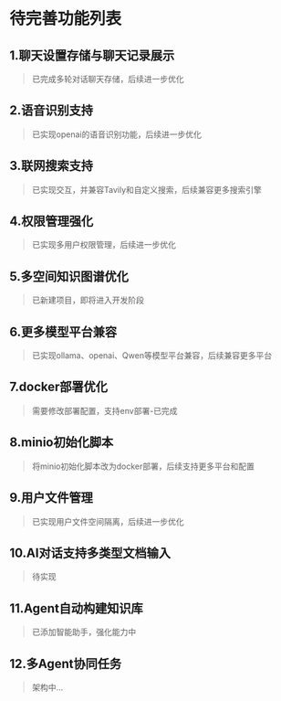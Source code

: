 # 待完善功能列表

## 1.聊天设置存储与聊天记录展示
> 已完成多轮对话聊天存储，后续进一步优化

## 2.语音识别支持
> 已实现openai的语音识别功能，后续进一步优化

## 3.联网搜索支持
> 已实现交互，并兼容Tavily和自定义搜索，后续兼容更多搜索引擎

## 4.权限管理强化
> 已实现多用户权限管理，后续进一步优化

## 5.多空间知识图谱优化
> 已新建项目，即将进入开发阶段

## 6.更多模型平台兼容
> 已实现ollama、openai、Qwen等模型平台兼容，后续兼容更多平台

## 7.docker部署优化
> 需要修改部署配置，支持env部署-已完成

## 8.minio初始化脚本
> 将minio初始化脚本改为docker部署，后续支持更多平台和配置

## 9.用户文件管理
> 已实现用户文件空间隔离，后续进一步优化

## 10.AI对话支持多类型文档输入
> 待实现

## 11.Agent自动构建知识库
> 已添加智能助手，强化能力中

## 12.多Agent协同任务
> 架构中...

